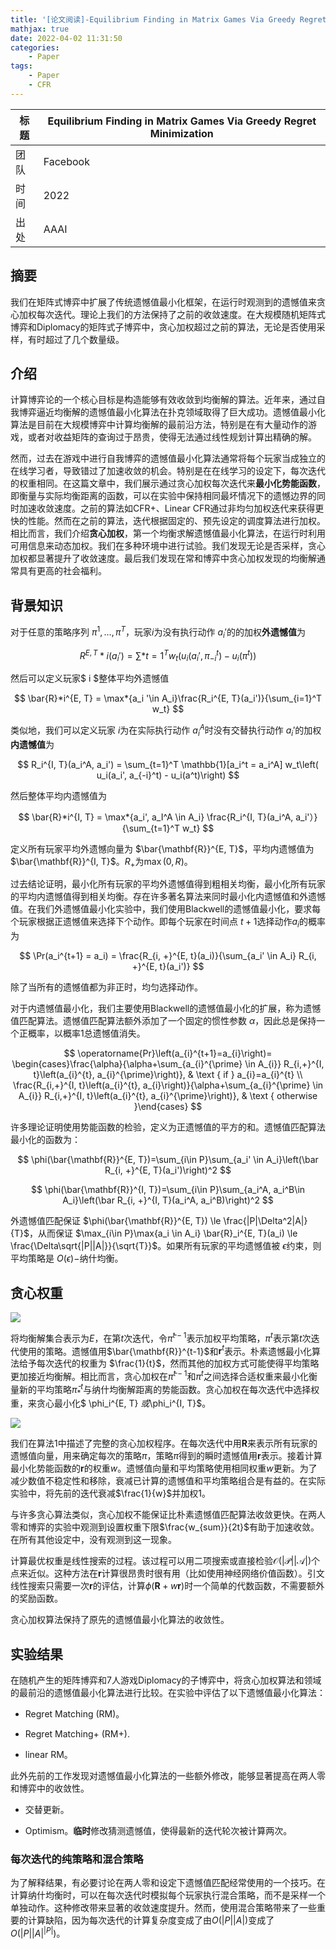 ```yaml
---
title: '[论文阅读]-Equilibrium Finding in Matrix Games Via Greedy Regret Minimization'
mathjax: true
date: 2022-04-02 11:31:50
categories:
    - Paper
tags:
    - Paper
    - CFR
---
```


| 标题 | Equilibrium Finding in Matrix Games Via Greedy Regret Minimization |
| ---- | -------------------------------------------------------- |
| 团队 | Facebook                                                  |
| 时间 | 2022                                                     |
| 出处 | AAAI                                                     |

## 摘要

我们在矩阵式博弈中扩展了传统遗憾值最小化框架，在运行时观测到的遗憾值来贪心加权每次迭代。理论上我们的方法保持了之前的收敛速度。在大规模随机矩阵式博弈和Diplomacy的矩阵式子博弈中，贪心加权超过之前的算法，无论是否使用采样，有时超过了几个数量级。

## 介绍

计算博弈论的一个核心目标是构造能够有效收敛到均衡解的算法。近年来，通过自我博弈逼近均衡解的遗憾值最小化算法在扑克领域取得了巨大成功。遗憾值最小化算法是目前在大规模博弈中计算均衡解的最前沿方法，特别是在有大量动作的游戏，或者对收益矩阵的查询过于昂贵，使得无法通过线性规划计算出精确的解。

然而，过去在游戏中进行自我博弈的遗憾值最小化算法通常将每个玩家当成独立的在线学习者，导致错过了加速收敛的机会。特别是在在线学习的设定下，每次迭代的权重相同。在这篇文章中，我们展示通过贪心加权每次迭代来**最小化势能函数**，即衡量与实际均衡距离的函数，可以在实验中保持相同最坏情况下的遗憾边界的同时加速收敛速度。之前的算法如CFR+、Linear CFR通过非均匀加权迭代来获得更快的性能。然而在之前的算法，迭代根据固定的、预先设定的调度算法进行加权。相比而言，我们介绍**贪心加权**，第一个均衡求解遗憾值最小化算法，在运行时利用可用信息来动态加权。我们在多种环境中进行试验。我们发现无论是否采样，贪心加权都显著提升了收敛速度。最后我们发现在常和博弈中贪心加权发现的均衡解通常具有更高的社会福利。

## 背景知识

对于任意的策略序列 $\pi^1, ...,\pi^T$，玩家$i$为没有执行动作 $a_i'$的的加权**外遗憾值**为

$$
R^{E, T} *i(a_i ') = \sum*{t=1}^T w_t\left(u_i(a_i ', \pi_{-i}^t ) - u_i(\pi^t)\right)
$$

然后可以定义玩家$ i  $整体平均外遗憾值

$$
\bar{R}*i^{E, T} = \max*{a_i '\in A_i}\frac{R_i^{E, T}(a_i')}{\sum_{i=1}^T w_t}
$$

类似地，我们可以定义玩家 $i$为在实际执行动作 $a_i^A$时没有交替执行动作 $a_i'$的加权**内遗憾值**为

$$
R_i^{I, T}(a_i^A, a_i') = \sum_{t=1}^T \mathbb{1}[a_i^t = a_i^A] w_t\left( u_i(a_i', a_{-i}^t) - u_i(a^t)\right)
$$

然后整体平均内遗憾值为

$$
\bar{R}*i^{I, T} = \max*{a_i', a_I^A \in A_i} \frac{R_i^{I, T}(a_i^A, a_i'）}{\sum_{t=1}^T w_t}
$$

定义所有玩家平均外遗憾向量为  $\bar{\mathbf{R}}^{E, T}$，平均内遗憾值为$\bar{\mathbf{R}}^{I, T}$。$R_+$为$\max(0, R)$。

过去结论证明，最小化所有玩家的平均外遗憾值得到粗相关均衡，最小化所有玩家的平均内遗憾值得到相关均衡。存在许多著名算法来同时最小化内遗憾值和外遗憾值。在我们外遗憾值最小化实验中，我们使用Blackwell的遗憾值最小化，要求每个玩家根据正遗憾值来选择下个动作。即每个玩家在时间点 $t+1$选择动作$a_i$的概率为

$$
\Pr(a_i^{t+1} = a_i) = \frac{R_{i, +}^{E, t}(a_i)}{\sum_{a_i' \in A_i} R_{i, +}^{E, t}(a_i')}
$$

除了当所有的遗憾值都为非正时，均匀选择动作。

对于内遗憾值最小化，我们主要使用Blackwell的遗憾值最小化的扩展，称为遗憾值匹配算法。遗憾值匹配算法额外添加了一个固定的惯性参数 $\alpha$，因此总是保持一个正概率，以概率1总遗憾值消失。

$$
\operatorname{Pr}\left(a_{i}^{t+1}=a_{i}\right)= \begin{cases}\frac{\alpha}{\alpha+\sum_{a_{i}^{\prime} \in A_{i}} R_{i,+}^{I, t}\left(a_{i}^{t}, a_{i}^{\prime}\right)}, & \text { if } a_{i}=a_{i}^{t} \\ \frac{R_{i,+}^{I, t}\left(a_{i}^{t}, a_{i}\right)}{\alpha+\sum_{a_{i}^{\prime} \in A_{i}} R_{i,+}^{I, t}\left(a_{i}^{t}, a_{i}^{\prime}\right)}, & \text { otherwise }\end{cases}
$$

许多理论证明使用势能函数的检验，定义为正遗憾值的平方的和。遗憾值匹配算法最小化的函数为：

$$
\phi(\bar{\mathbf{R}}^{E, T})=\sum_{i\in P}\sum_{a_i' \in A_i}\left(\bar R_{i, +}^{E, T}(a_i')\right)^2
$$

$$
\phi(\bar{\mathbf{R}}^{I, T})=\sum_{i\in P}\sum_{a_i^A, a_i^B\in A_i}\left(\bar R_{i, +}^{I, T}(a_i^A, a_i^B)\right)^2
$$

外遗憾值匹配保证 $\phi(\bar{\mathbf{R}}^{E, T}) \le \frac{|P|\Delta^2|A|}{T}$，从而保证 $\max_{i\in P}\max{a_i \in A_i} \bar{R}_i^{E, T}(a_i) \le \frac{\Delta\sqrt{|P||A|}}{\sqrt{T}}$。如果所有玩家的平均遗憾值被 $\epsilon$约束，则平均策略是 $O(\epsilon)-$纳什均衡。

## 贪心权重

![](https://s2.loli.net/2022/04/02/UNgmO7P1T8rJjZq.png)

将均衡解集合表示为$E$，在第$t$次迭代，令$\bar{\pi}^{t-1}$表示加权平均策略，$\pi^t$表示第$t$次迭代使用的策略。遗憾值用$\bar{\mathbf{R}}^{t-1}$和$\mathbf{r}^t$表示。朴素遗憾最小化算法给予每次迭代的权重为 $\frac{1}{t}$，然而其他的加权方式可能使得平均策略更加接近均衡解。相比而言，贪心加权在$\bar{\pi}^{t-1}$和$\pi^t$之间选择合适权重来最小化衡量新的平均策略$\bar{\pi}_*^t$与纳什均衡解距离的势能函数。贪心加权在每次迭代中选择权重，来贪心最小化$ \phi_i^{E, T}  $或$\phi_i^{I, T}$。

![](https://s2.loli.net/2022/04/02/Yw2HhBJkZsxO3m1.png)

我们在算法1中描述了完整的贪心加权程序。在每次迭代中用$\mathbf{R}$来表示所有玩家的遗憾值向量，用来确定每次的策略$\pi$，策略$\pi$得到的瞬时遗憾值用$\mathbf{r}$表示。接着计算最小化势能函数的$\mathbf{r}$的权重$w$。遗憾值向量和平均策略使用相同权重$w$更新。为了减少数值不稳定性和移除，衰减已计算的遗憾值和平均策略组合是有益的。在实际实验中，将先前的迭代衰减$\frac{1}{w}$并加权1。

与许多贪心算法类似，贪心加权不能保证比朴素遗憾值匹配算法收敛更快。在两人零和博弈的实验中观测到设置权重下限$\frac{w_{sum}}{2t}$有助于加速收敛。在所有其他设定中，没有观测到这一现象。

计算最优权重是线性搜索的过程。该过程可以用二项搜索或直接检验$\mathcal{O}(|\mathcal{P}||\mathcal{A}|)$个点来近似。这种方法在$\mathbf{r}$计算很昂贵时很有用（比如使用神经网络价值函数）。引文线性搜索只需要一次$\mathbf{r}$的评估，计算$\phi(\mathbf{R} + w\mathbf{r})$时一个简单的代数函数，不需要额外的奖励函数。

贪心加权算法保持了原先的遗憾值最小化算法的收敛性。

## 实验结果

在随机产生的矩阵博弈和7人游戏Diplomacy的子博弈中，将贪心加权算法和领域的最前沿的遗憾值最小化算法进行比较。在实验中评估了以下遗憾值最小化算法：

*   Regret Matching (RM)。

*   Regret Matching+ (RM+).

*   linear RM。

此外先前的工作发现对遗憾值最小化算法的一些额外修改，能够显著提高在两人零和博弈中的收敛性。

*   交替更新。

*   Optimism。**临时**修改猜测遗憾值，使得最新的迭代轮次被计算两次。

### 每次迭代的纯策略和混合策略

为了解释结果，有必要讨论在两人零和设定下遗憾值匹配经常使用的一个技巧。在计算纳什均衡时，可以在每次迭代时模拟每个玩家执行混合策略，而不是采样一个单独动作。这种修改带来显著的收敛速度提升。然而，使用混合策略带来了一些重要的计算缺陷，因为每次迭代的计算复杂度变成了由$O(|P||A|)$变成了$O(|P||A|^{|P|})$。

